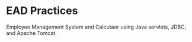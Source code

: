 # EAD Practices
Employee Management System and Calcutaor using Java servlets, JDBC, and Apache Tomcat.

